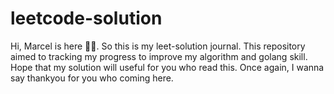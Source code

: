 # leetcode-solution

Hi, Marcel is here 🧑‍💻.
So this is my leet-solution journal. This repository aimed to tracking my progress to improve my algorithm and golang skill.
Hope that my solution will useful for you who read this.
Once again, I wanna say thankyou for you who coming here.